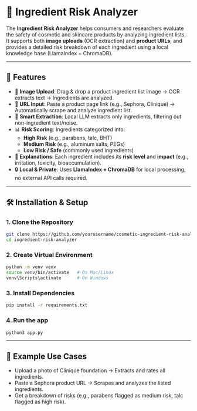 
# 🧴 Ingredient Risk Analyzer

The **Ingredient Risk Analyzer** helps consumers and researchers evaluate the safety of cosmetic and skincare products by analyzing ingredient lists.  
It supports both **image uploads** (OCR extraction) and **product URLs**, and provides a detailed risk breakdown of each ingredient using a local knowledge base (LlamaIndex + ChromaDB).

---

## 🚀 Features
- 📸 **Image Upload**: Drag & drop a product ingredient list image → OCR extracts text → Ingredients are analyzed.
- 🔗 **URL Input**: Paste a product page link (e.g., Sephora, Clinique) → Automatically scrape and analyze ingredient list.
- 🧠 **Smart Extraction**: Local LLM extracts only ingredients, filtering out non-ingredient text/noise.
- 📊 **Risk Scoring**: Ingredients categorized into:
  - **High Risk** (e.g., parabens, talc, BHT)
  - **Medium Risk** (e.g., aluminum salts, PEGs)
  - **Low Risk / Safe** (commonly used ingredients)
- 📝 **Explanations**: Each ingredient includes its **risk level** and **impact** (e.g., irritation, toxicity, bioaccumulation).
- 🔒 **Local & Private**: Uses **LlamaIndex + ChromaDB** for local processing, no external API calls required.

---

## 🛠 Installation & Setup

### 1. Clone the Repository
```bash
git clone https://github.com/yourusername/cosmetic-ingredient-risk-analyzer.git
cd ingredient-risk-analyzer
```

### 2. Create Virtual Environment
```bash
python -m venv venv
source venv/bin/activate   # On Mac/Linux
venv\Scripts\activate      # On Windows
```

### 3. Install Dependencies
```bash
pip install -r requirements.txt
```

### 4. Run the app
```bash
python3 app.py
```

---

## 🧪 Example Use Cases
- Upload a photo of Clinique foundation → Extracts and rates all ingredients.
- Paste a Sephora product URL → Scrapes and analyzes the listed ingredients.
- Get a breakdown of risks (e.g., parabens flagged as medium risk, talc flagged as high risk).
